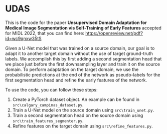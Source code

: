 # UDAS

This is the code for the paper **Unsupervised Domain Adaptation for Medical Image Segmentation vis Self-Training of Early Features** accepted for MIDL 2022, that you can find here:
https://openreview.net/pdf?id=wc9qnxw35tS

Given a U-Net model that was trained on a source domain, our goal is to adapt it to another target domain without the use of target ground-truth labels. We accomplish this by first adding a second segmentation head that we place just before the first downsampling layer and train it on the source domain. To perform adaptation on the target domain, we use the probabilistic predictions at the end of the network as pseudo-labels for the first segmentation head and refine the early features of the network.

To use the code, you can follow these steps:

1) Create a PyTorch dataset object. An example can be found in ``src\calgary_campinas_dataset.py``.
2) Train a U-Net model on the source domain using ``src\train_unet.py``.
3) Train a second segmentation head on the source domain using ``src\train_features_segmenter.py``.
4) Refine features on the target domain using ``src\refine_features.py``.
